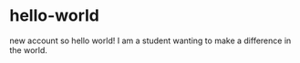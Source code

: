# hello-world
new account so hello world!
I am a student wanting to make a difference in the world.
